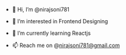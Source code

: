 - 👋 Hi, I’m @nirajsoni781
- 👀 I’m interested in Frontend Designing
- 🌱 I’m currently learning Reactjs

- 📫 Reach me on @nirajsoni781@gmail.com

<!---
nirajsoni781/nirajsoni781 is a ✨ special ✨ repository because its `README.md` (this file) appears on your GitHub profile.
You can click the Preview link to take a look at your changes.
--->
